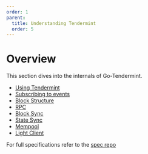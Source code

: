 ```yaml
---
order: 1
parent:
  title: Understanding Tendermint
  order: 5
---
```


# Overview

This section dives into the internals of Go-Tendermint.

- [Using Tendermint](./using-tendermint.md)
- [Subscribing to events](./subscription.md)
- [Block Structure](./block-structure.md)
- [RPC](./rpc.md)
- [Block Sync](./block-sync.md)
- [State Sync](./state-sync.md)
- [Mempool](./mempool.md)
- [Light Client](./light-client.md)

For full specifications refer to the [spec repo](https://github.com/tendermint/spec)